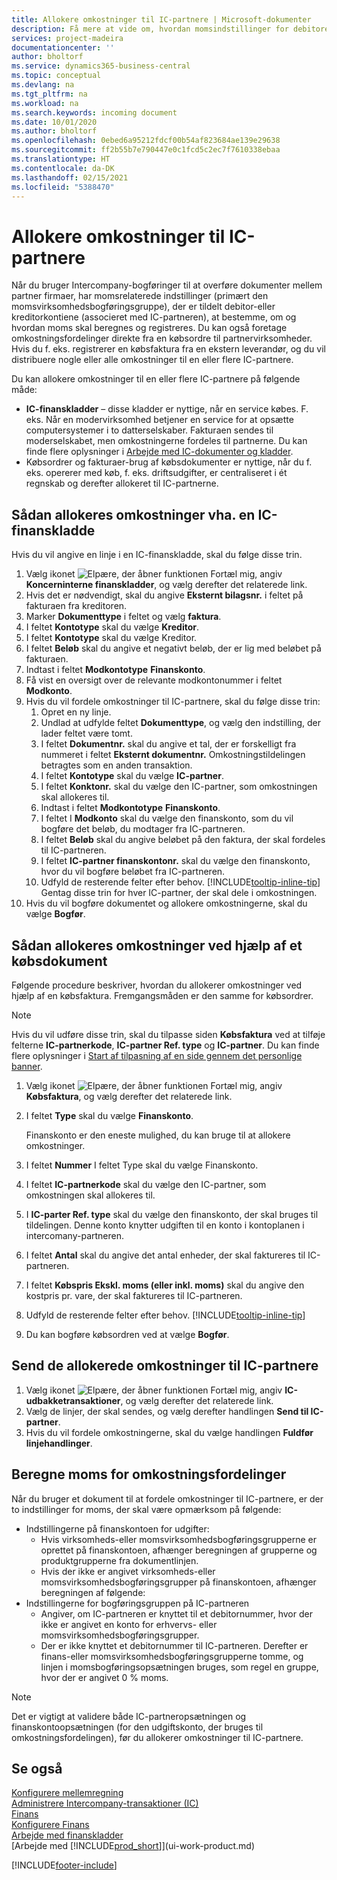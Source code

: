 ```yaml
---
title: Allokere omkostninger til IC-partnere | Microsoft-dokumenter
description: Få mere at vide om, hvordan momsindstillinger for debitorer og kreditorer styrer om, og hvordan moms beregnes.
services: project-madeira
documentationcenter: ''
author: bholtorf
ms.service: dynamics365-business-central
ms.topic: conceptual
ms.devlang: na
ms.tgt_pltfrm: na
ms.workload: na
ms.search.keywords: incoming document
ms.date: 10/01/2020
ms.author: bholtorf
ms.openlocfilehash: 0ebed6a95212fdcf00b54af823684ae139e29638
ms.sourcegitcommit: ff2b55b7e790447e0c1fcd5c2ec7f7610338ebaa
ms.translationtype: HT
ms.contentlocale: da-DK
ms.lasthandoff: 02/15/2021
ms.locfileid: "5388470"
---
```

# <a name="allocate-costs-to-intercompany-partners"></a>Allokere omkostninger til IC-partnere
Når du bruger Intercompany-bogføringer til at overføre dokumenter mellem partner firmaer, har momsrelaterede indstillinger (primært den momsvirksomhedsbogføringsgruppe), der er tildelt debitor-eller kreditorkontiene (associeret med IC-partneren), at bestemme, om og hvordan moms skal beregnes og registreres. Du kan også foretage omkostningsfordelinger direkte fra en købsordre til partnervirksomheder. Hvis du f. eks. registrerer en købsfaktura fra en ekstern leverandør, og du vil distribuere nogle eller alle omkostninger til en eller flere IC-partnere.

Du kan allokere omkostninger til en eller flere IC-partnere på følgende måde:

* **IC-finanskladder** – disse kladder er nyttige, når en service købes. F. eks. Når en modervirksomhed betjener en service for at opsætte computersystemer i to datterselskaber. Fakturaen sendes til moderselskabet, men omkostningerne fordeles til partnerne. Du kan finde flere oplysninger i [Arbejde med IC-dokumenter og kladder](intercompany-how-work-documents-journals.md).
* Købsordrer og fakturaer-brug af købsdokumenter er nyttige, når du f. eks. opererer med køb, f. eks. driftsudgifter, er centraliseret i ét regnskab og derefter allokeret til IC-partnerne.

## <a name="to-allocate-costs-using-an-intercompany-general-journal"></a>Sådan allokeres omkostninger vha. en IC-finanskladde
Hvis du vil angive en linje i en IC-finanskladde, skal du følge disse trin. 

1. Vælg ikonet ![Elpære, der åbner funktionen Fortæl mig](media/ui-search/search_small.png "Fortæl mig, hvad du vil foretage dig"), angiv **Koncerninterne finanskladder**, og vælg derefter det relaterede link.
2. Hvis det er nødvendigt, skal du angive **Eksternt bilagsnr.** i feltet på fakturaen fra kreditoren.
3. Marker **Dokumenttype** i feltet og vælg **faktura**.
4. I feltet **Kontotype** skal du vælge **Kreditor**.
5. I feltet **Kontotype** skal du vælge Kreditor.
6. I feltet **Beløb** skal du angive et negativt beløb, der er lig med beløbet på fakturaen.
7. Indtast i feltet **Modkontotype** **Finanskonto**.
8. Få vist en oversigt over de relevante modkontonummer i feltet **Modkonto**.
9. Hvis du vil fordele omkostninger til IC-partnere, skal du følge disse trin:
   1. Opret en ny linje.
   2. Undlad at udfylde feltet **Dokumenttype**, og vælg den indstilling, der lader feltet være tomt.
   3. I feltet **Dokumentnr.** skal du angive et tal, der er forskelligt fra nummeret i feltet **Eksternt dokumentnr.** Omkostningstildelingen betragtes som en anden transaktion.
   4. I feltet **Kontotype** skal du vælge **IC-partner**.
   5. I feltet **Konktonr.** skal du vælge den IC-partner, som omkostningen skal allokeres til.
   6. Indtast i feltet **Modkontotype** **Finanskonto**.
   7. I feltet I **Modkonto** skal du vælge den finanskonto, som du vil bogføre det beløb, du modtager fra IC-partneren.
   1. I feltet **Beløb** skal du angive beløbet på den faktura, der skal fordeles til IC-partneren.
   1. I feltet **IC-partner finanskontonr.** skal du vælge den finanskonto, hvor du vil bogføre beløbet fra IC-partneren. 
   1. Udfyld de resterende felter efter behov. [!INCLUDE[tooltip-inline-tip](includes/tooltip-inline-tip_md.md)] Gentag disse trin for hver IC-partner, der skal dele i omkostningen.
1. Hvis du vil bogføre dokumentet og allokere omkostningerne, skal du vælge **Bogfør**.  

## <a name="to-allocate-costs-using-a-purchase-document"></a>Sådan allokeres omkostninger ved hjælp af et købsdokument
Følgende procedure beskriver, hvordan du allokerer omkostninger ved hjælp af en købsfaktura. Fremgangsmåden er den samme for købsordrer.

> [!NOTE]
> Hvis du vil udføre disse trin, skal du tilpasse siden **Købsfaktura** ved at tilføje felterne **IC-partnerkode**, **IC-partner Ref. type** og **IC-partner**. Du kan finde flere oplysninger i [Start af tilpasning af en side gennem det personlige banner](ui-personalization-user.md#to-start-personalizing-a-page-through-the-personalizing-banner).

1. Vælg ikonet ![Elpære, der åbner funktionen Fortæl mig](media/ui-search/search_small.png "Fortæl mig, hvad du vil foretage dig"), angiv **Købsfaktura**, og vælg derefter det relaterede link.
2. I feltet **Type** skal du vælge **Finanskonto**.
   
   Finanskonto er den eneste mulighed, du kan bruge til at allokere omkostninger.  
1. I feltet **Nummer** I feltet Type skal du vælge Finanskonto.
1. I feltet **IC-partnerkode** skal du vælge den IC-partner, som omkostningen skal allokeres til.
1. I **IC-parter Ref. type** skal du vælge den finanskonto, der skal bruges til tildelingen. Denne konto knytter udgiften til en konto i kontoplanen i intercomany-partneren.
1. I feltet **Antal** skal du angive det antal enheder, der skal faktureres til IC-partneren.
1. I feltet **Købspris Ekskl. moms (eller inkl. moms)** skal du angive den kostpris pr. vare, der skal faktureres til IC-partneren.
1. Udfyld de resterende felter efter behov. [!INCLUDE[tooltip-inline-tip](includes/tooltip-inline-tip_md.md)] 
1. Du kan bogføre købsordren ved at vælge **Bogfør**.

## <a name="to-send-the-allocated-costs-to-intercompany-partners"></a>Send de allokerede omkostninger til IC-partnere
1. Vælg ikonet ![Elpære, der åbner funktionen Fortæl mig](media/ui-search/search_small.png "Fortæl mig, hvad du vil foretage dig"), angiv **IC-udbakketransaktioner**, og vælg derefter det relaterede link.
2. Vælg de linjer, der skal sendes, og vælg derefter handlingen **Send til IC-partner**. 
3. Hvis du vil fordele omkostningerne, skal du vælge handlingen **Fuldfør linjehandlinger**.

## <a name="calculating-vat-for-cost-distributions"></a>Beregne moms for omkostningsfordelinger
Når du bruger et dokument til at fordele omkostninger til IC-partnere, er der to indstillinger for moms, der skal være opmærksom på følgende: 
* Indstillingerne på finanskontoen for udgifter:
   * Hvis virksomheds-eller momsvirksomhedsbogføringsgrupperne er oprettet på finanskontoen, afhænger beregningen af grupperne og produktgrupperne fra dokumentlinjen.
   * Hvis der ikke er angivet virksomheds-eller momsvirksomhedsbogføringsgrupper på finanskontoen, afhænger beregningen af følgende:
* Indstillingerne for bogføringsgruppen på IC-partneren
   * Angiver, om IC-partneren er knyttet til et debitornummer, hvor der ikke er angivet en konto for erhvervs- eller momsvirksomhedsbogføringsgrupper.
   * Der er ikke knyttet et debitornummer til IC-partneren. Derefter er finans-eller momsvirksomhedsbogføringsgrupperne tomme, og linjen i momsbogføringsopsætningen bruges, som regel en gruppe, hvor der er angivet 0 % moms.

> [!NOTE]
> Det er vigtigt at validere både IC-partneropsætningen og finanskontoopsætningen (for den udgiftskonto, der bruges til omkostningsfordelingen), før du allokerer omkostninger til IC-partnere.

## <a name="see-also"></a>Se også
[Konfigurere mellemregning](intercompany-how-setup.md)  
[Administrere Intercompany-transaktioner (IC)](intercompany-manage.md)  
[Finans](finance.md)  
[Konfigurere Finans](finance-setup-finance.md)  
[Arbejde med finanskladder](ui-work-general-journals.md)  
[Arbejde med [!INCLUDE[prod_short](includes/prod_short.md)]](ui-work-product.md)

[!INCLUDE[footer-include](includes/footer-banner.md)]